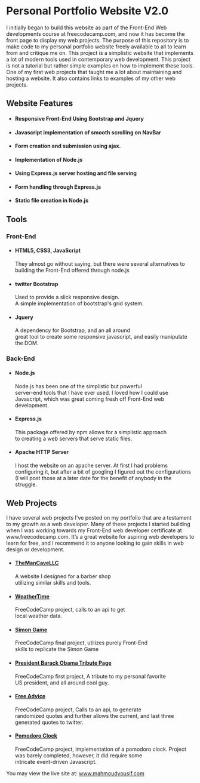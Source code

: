
<h1>Personal Portfolio Website V2.0</h1>


<p>I initially began to build this website as part of the Front-End Web developments course at freecodecamp.com,
and now it has become the front page to display my web projects. The purpose of this repository is to make code
to my personal portfolio website freely available to all to learn from and critique me on.
This project is a simplistic website that implements a lot of modern tools used in contemporary web development.
This project is not a tutorial but rather simple examples on how to implement these tools. One of my first web projects that taught me
a lot about maintaining and hosting a website. It also contains links to examples of my other web projects.
</p>

<h2>Website Features</h2>

<ul>
<li><h4>Responsive Front-End Using Bootstrap and Jquery</h4></li>
<li><h4>Javascript implementation of smooth scrolling on NavBar</h4></li>
<li><h4>Form creation and submission using ajax.</h4></li>
<li><h4>Implementation of Node.js</h4></li>
<li><h4>Using Express.js server hosting and file serving</h4></li>
<li><h4>Form handling through Express.js</h4></li>
<li><h4>Static file creation in Node.js</h4></li>
</ul>


<h2>Tools</h2>

<h3>Front-End</h3>
<ul>
<li><h4>HTML5, CSS3, JavaScript</h4></li>
    <p>They almost go without saying, but there were several
    alternatives to building the Front-End offered through node.js</p>
<li><h4>twitter Bootstrap</h4></li>
    <p>Used to provide a slick responsive design.<br>
    A simple implementation of bootstrap's grid system.</p>
<li><h4>Jquery</h4></li>
    <p>A dependency for Bootstrap, and an all around<br>
    great tool to create some responsive javascript, and
    easily manipulate the DOM.</p>
</ul>


<h3>Back-End</h3>
<ul>
<li><h4>Node.js</h4></li>
    <p>Node.js has been one of the simplistic but powerful<br>
    server-end tools that I have ever used. I loved how I could use<br>
    Javascript, which was great coming fresh off Front-End web development.</p>
<li><h4>Express.js</h4></li>
    <p>This package offered by npm allows for a simplistic approach<br>
    to creating a web servers that serve static files.</p>
<li><h4>Apache HTTP Server</h4></li>
    <p>I host the website on an apache server. At first I had problems<br>
    configuring it, but after a bit of googling I figured out the configurations<br>
    (I will post those at a later date for the benefit of anybody in the struggle.</p>
</ul>


<h2>Web Projects</h2>

<p>I have several web projects I've posted on my portfolio that are a testament to my growth
as a web developer. Many of these projects I started building when I was working towards my
Front-End web developer certificate at www.freecodecamp.com. It’s a great website for
aspiring web developers to learn for free, and I recommend it to anyone looking to gain
skills in web design or development.</p>


<ul>
<li><a href="http://www.mancavesalisbury.com"><h4>TheManCaveLLC</h4></a></li>
    <p>A website I designed for a barber shop<br>
       utilizing similar skills and tools.</p>
<li><a href="http://weather.mahmoudyousif.com"><h4>WeatherTime</h4></a></li>
    <p>FreeCodeCamp project, calls to an api to get<br>
       local weather data.</p>
<li><a href="http://codepen.io/mahn00b/full/oLPRGG/"><h4>Simon Game</h4></a></li>
    <p>FreeCodeCamp final project, utilizes purely Front-End<br>
    skills to replicate the Simon Game<br></p>
<li><a href="http://codepen.io/mahn00b/full/yJmqGv/"><h4>President Barack Obama Tribute Page</h4></a></li>
    <p>FreeCodeCamp first project, A tribute to my personal favorite<br>
    US president, and all around cool guy.</p>
<li><a href="freequotes.mahmoudyousif.com"><h4>Free Advice</h4></a></li>
    <p>FreeCodeCamp project, Calls to an api, to generate<br>
    randomized quotes and further allows the current, and last three<br>
    generated quotes to twitter.</p>
<li><a href="http://codepen.io/mahn00b/full/VjzKaZ"><h4>Pomodoro Clock</h4></a></li>
<p>FreeCodeCamp project, implementation of a pomodoro clock.
     Project was barely completed, however, it did require some<br>
     intricate event-driven Javascript.</p>
</ul>





You may view the live site at: www.mahmoudyousif.com


